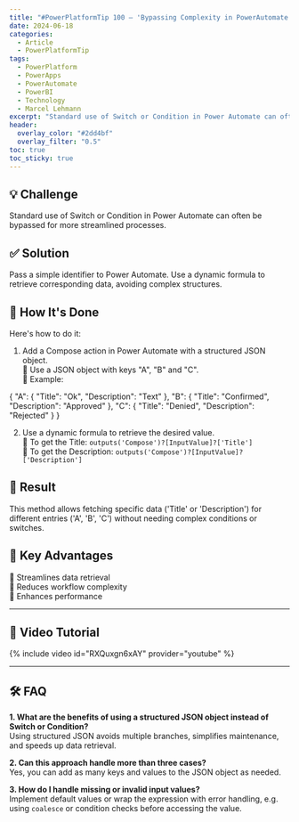 ```yaml
---
title: "#PowerPlatformTip 100 – 'Bypassing Complexity in PowerAutomate'"
date: 2024-06-18
categories:
  - Article
  - PowerPlatformTip
tags:
  - PowerPlatform
  - PowerApps
  - PowerAutomate
  - PowerBI
  - Technology
  - Marcel Lehmann
excerpt: "Standard use of Switch or Condition in Power Automate can often be bypassed for more streamlined processes."
header:
  overlay_color: "#2dd4bf"
  overlay_filter: "0.5"
toc: true
toc_sticky: true
---
```


## 💡 Challenge
Standard use of Switch or Condition in Power Automate can often be bypassed for more streamlined processes.

## ✅ Solution
Pass a simple identifier to Power Automate. Use a dynamic formula to retrieve corresponding data, avoiding complex structures.

## 🔧 How It's Done
Here's how to do it:
1. Add a Compose action in Power Automate with a structured JSON object.  
   🔸 Use a JSON object with keys "A", "B" and "C".  
   🔸 Example:

{
  "A": {
    "Title": "Ok",
    "Description": "Text"
  },
  "B": {
    "Title": "Confirmed",
    "Description": "Approved"
  },
  "C": {
    "Title": "Denied",
    "Description": "Rejected"
  }
}

2. Use a dynamic formula to retrieve the desired value.  
   🔸 To get the Title: `outputs('Compose')?[InputValue]?['Title']`  
   🔸 To get the Description: `outputs('Compose')?[InputValue]?['Description']`

## 🎉 Result
This method allows fetching specific data ('Title' or 'Description') for different entries ('A', 'B', 'C') without needing complex conditions or switches.

## 🌟 Key Advantages
🔸 Streamlines data retrieval  
🔸 Reduces workflow complexity  
🔸 Enhances performance  

---

## 🎥 Video Tutorial
{% include video id="RXQuxgn6xAY" provider="youtube" %}

---

## 🛠️ FAQ
**1. What are the benefits of using a structured JSON object instead of Switch or Condition?**  
Using structured JSON avoids multiple branches, simplifies maintenance, and speeds up data retrieval.

**2. Can this approach handle more than three cases?**  
Yes, you can add as many keys and values to the JSON object as needed.

**3. How do I handle missing or invalid input values?**  
Implement default values or wrap the expression with error handling, e.g. using `coalesce` or condition checks before accessing the value.